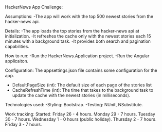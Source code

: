 HackerNews App Challenge:

Assumptions:
-The app will work with the top 500 newest stories from the hacker-news api.

Details:
-The app loads the top stories from the hacker-news api at initialization.
-It refreshes the cache only with the newest stories each 15 minutes with a background task.
-It provides both search and pagination capabilities.

How to run:
-Run the HackerNews.Application project.
-Run the Angular applicaiton.

Configuration:
The appsettings.json file contains some configuration for the app.
- DefaultPageSize (int): The default size of each page of the stories list
- CacheRefreshTime (int):  The time that takes to the background task to update the cache with the newest stories (in milliseconds).

Technologies used:
-Styling: Bootstrap.
-Testing: NUnit, NSubstitute.

Work tracking:
Started: Friday 26 - 4 hours.
Monday 29 - 7 hours.
Tuesday 30 - 7 hours.
Wednesday 1 - 0 hours (public holiday).
Thursday 2 - 7 hours.
Friday 3 - 7 hours.

